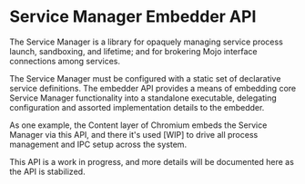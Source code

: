 # Service Manager Embedder API

The Service Manager is a library for opaquely managing service process launch,
sandboxing, and lifetime; and for brokering Mojo interface connections among
services.

The Service Manager must be configured with a static set of declarative service
definitions. The embedder API provides a means of embedding core Service Manager
functionality into a standalone executable, delegating configuration and
assorted implementation details to the embedder.

As one example, the Content layer of Chromium embeds the Service Manager via
this API, and there it's used [WIP] to drive all process management and IPC
setup across the system.

This API is a work in progress, and more details will be documented here as the
API is stabilized.
